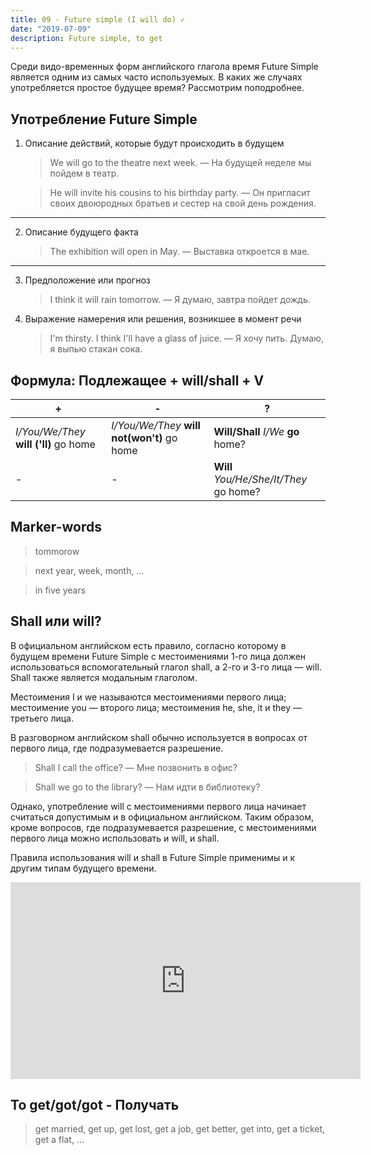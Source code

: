 ```yaml
---
title: 09 - Future simple (I will do) ✓
date: "2019-07-09"
description: Future simple, to get
---
```

Среди видо-временных форм английского глагола время Future Simple является одним из самых часто используемых. В каких же случаях употребляется простое будущее время? Рассмотрим поподробнее.

## Употребление Future Simple
1. Описание действий, которые будут происходить в будущем

    > We will go to the theatre next week. — На будущей неделе мы пойдем в театр.

    > He will invite his cousins to his birthday party. — Он пригласит своих двоюродных братьев и сестер на свой день рождения.
---

2. Описание будущего факта

    > The exhibition will open in May. — Выставка откроется в мае.
---

3. Предположение или прогноз

    > I think it will rain tomorrow. — Я думаю, завтра пойдет дождь.

4. Выражение намерения или решения, возникшее в момент речи

    > I'm thirsty. I think I'll have a glass of juice. — Я хочу пить. Думаю, я выпью стакан сока.


## Формула: Подлежащее + will/shall + V 

|+|-|?| 
|---|---|---|
|*I/You/We/They* **will ('ll)** go home|*I/You/We/They* **will not(won't)** go home|**Will/Shall** *I/We* **go** home?|
|-|-|**Will** *You/He/She/It/They* go home?|

## Marker-words
> tommorow

> next year, week, month, ...

> in five years

## Shall или will?

В официальном английском есть правило, согласно которому в будущем времени Future Simple с местоимениями 1-го лица должен использоваться вспомогательный глагол shall, а 2-го и 3-го лица — will. Shall также является модальным глаголом.

Местоимения I и we называются местоимениями первого лица; местоимение you — второго лица; местоимения he, she, it и they — третьего лица.

В разговорном английском shall обычно используется в вопросах от первого лица, где подразумевается разрешение.

> Shall I call the office? — Мне позвонить в офис?

> Shall we go to the library? — Нам идти в библиотеку?

Однако, употребление will с местоимениями первого лица начинает считаться допустимым и в официальном английском. Таким образом, кроме вопросов, где подразумевается разрешение, с местоимениями первого лица можно использовать и will, и shall.

Правила использования will и shall в Future Simple применимы и к другим типам будущего времени.

<iframe width="560" height="315" src="https://www.youtube.com/embed/EZQ9zHeObiU" frameborder="0" allow="accelerometer; autoplay; encrypted-media; gyroscope; picture-in-picture" allowfullscreen></iframe>

## To get/got/got - Получать

> get married, get up, get lost, get a job, get better, get into, get a ticket, get a flat, ...